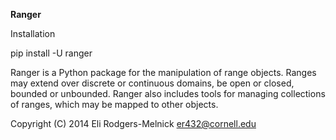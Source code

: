 **Ranger**

Installation

pip install -U ranger

Ranger is a Python package for the manipulation of range objects. 
Ranges may extend over discrete or continuous domains, be open or closed,
bounded or unbounded. Ranger also includes tools for managing collections
of ranges, which may be mapped to other objects.

Copyright (C) 2014 Eli Rodgers-Melnick <er432@cornell.edu>
